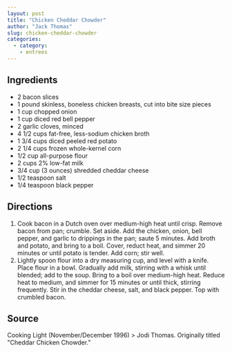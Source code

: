 ```yaml
---
layout: post
title: "Chicken Cheddar Chowder"
author: "Jack Thomas"
slug: chicken-cheddar-chowder
categories:
  - category:
    - entrees
---
```


## Ingredients

- 2 bacon slices
- 1 pound skinless, boneless chicken breasts, cut into bite size pieces
- 1 cup chopped onion
- 1 cup diced red bell pepper
- 2 garlic cloves, minced
- 4 1/2 cups fat-free, less-sodium chicken broth
- 1 3/4 cups diced peeled red potato
- 2 1/4 cups frozen whole-kernel corn
- 1/2 cup all-purpose flour
- 2 cups 2% low-fat milk
- 3/4 cup (3 ounces) shredded cheddar cheese
- 1/2 teaspoon salt
- 1/4 teaspoon black pepper

## Directions

1. Cook bacon in a Dutch oven over medium-high heat until crisp. Remove bacon from pan; crumble. Set aside. Add the chicken, onion, bell pepper, and garlic to drippings in the pan; saute 5 minutes. Add broth and potato, and bring to a boil. Cover, reduct heat, and simmer 20 minutes or until potato is tender. Add corn; stir well.
2. Lightly spoon flour into a dry measuring cup, and level with a knife. Place flour in a bowl. Gradually add milk, stirring with a whisk until blended; add to the soup. Bring to a boil over medium-high heat. Reduce heat to medium, and simmer for 15 minutes or until thick, stirring frequently. Stir in the cheddar cheese, salt, and black pepper. Top with crumbled bacon.

## Source

Cooking Light (November/December 1996) > Jodi Thomas. Originally titled "Cheddar Chicken Chowder."
